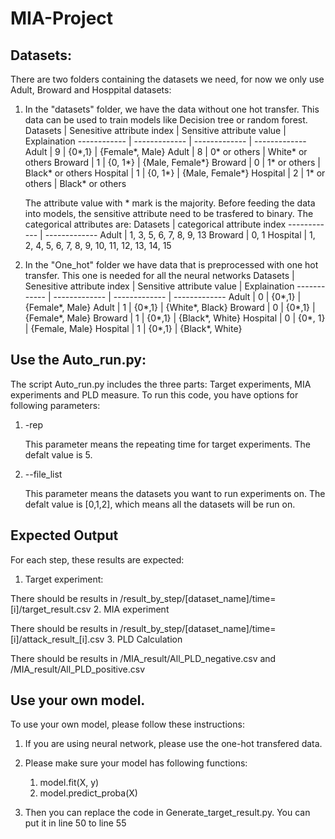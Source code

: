 # MIA-Project

## Datasets:
There are two folders containing the datasets we need, for now we only use Adult, Broward and Hosppital datasets:
1) In the "datasets" folder, we have the data without one hot transfer. This data can be used to train models like Decision tree or random forest.
   Datasets | Senesitive attribute index | Sensitive attribute value | Explaination 
   ------------ | ------------- | ------------- | ------------- 
   Adult | 9 | {0*,1} | {Female*, Male}
   Adult | 8 | 0* or others | White* or others
   Broward | 1 | {0, 1*} | {Male, Female*}
   Broward | 0 | 1* or others | Black* or others
   Hospital | 1 | {0, 1*} | {Male, Female*}
   Hospital | 2 | 1* or others | Black* or others
   
   The attribute value with * mark is the majority. Before feeding the data into models, the sensitive attribute need to be trasfered to binary.
   The categorical attributes are:
   Datasets | categorical attribute index 
   ------------ | ------------- 
   Adult | 1, 3, 5, 6, 7, 8, 9, 13 
   Broward | 0, 1 
   Hospital | 1, 2, 4, 5, 6, 7, 8, 9, 10, 11, 12, 13, 14, 15
   
3) In the "One_hot" folder we have data that is preprocessed with one hot transfer. This one is needed for all the neural networks
   Datasets | Senesitive attribute index | Sensitive attribute value | Explaination 
   ------------ | ------------- | ------------- | ------------- 
   Adult | 0 | {0*,1} | {Female*, Male}
   Adult | 1 | {0*,1} | {White*, Black}
   Broward | 0 | {0*,1} | {Female*, Male}
   Broward | 1 | {0*,1} | {Black*, White}
   Hospital | 0 | {0*, 1} | {Female, Male}
   Hospital | 1 | {0*,1} | {Black*, White}
   
## Use the Auto_run.py:
The script Auto_run.py includes the three parts: Target experiments, MIA experiments and PLD measure. To run this code, you have options for following parameters:
1. -rep

   This parameter means the repeating time for target experiments. The defalt value is 5.
2. --file_list

   This parameter means the datasets you want to run experiments on. The defalt value is [0,1,2], which means all the datasets will be run on.
   
## Expected Output
For each step, these results are expected:
1. Target experiment:

There should be results in /result_by_step/[dataset_name]/time=[i]/target_result.csv
2. MIA experiment

There should be results in /result_by_step/[dataset_name]/time=[i]/attack_result_[i].csv
3. PLD Calculation

There should be results in /MIA_result/All_PLD_negative.csv and /MIA_result/All_PLD_positive.csv
   
## Use your own model.
To use your own model, please follow these instructions:
1. If you are using neural network, please use the one-hot transfered data.
2. Please make sure your model has following functions:

   1) model.fit(X, y)
   2) model.predict_proba(X)
3. Then you can replace the code in Generate_target_result.py. You can put it in line 50 to line 55
